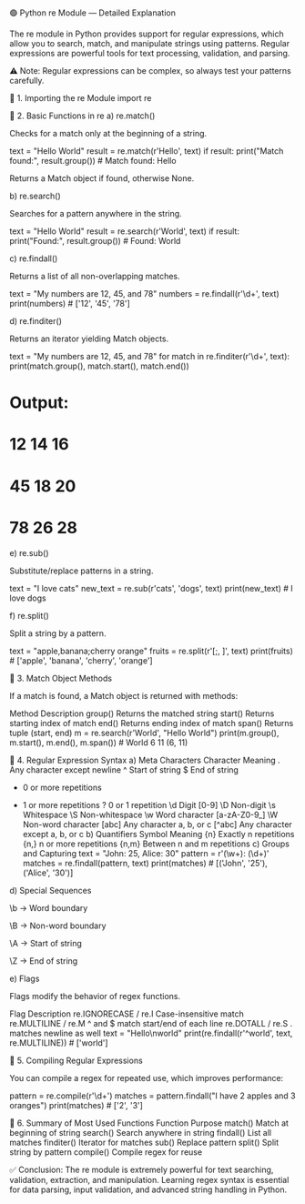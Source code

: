 🟢 Python re Module — Detailed Explanation

The re module in Python provides support for regular expressions, which allow you to search, match, and manipulate strings using patterns. Regular expressions are powerful tools for text processing, validation, and parsing.

⚠️ Note: Regular expressions can be complex, so always test your patterns carefully.

🔹 1. Importing the re Module
import re

🔹 2. Basic Functions in re
a) re.match()

Checks for a match only at the beginning of a string.

text = "Hello World"
result = re.match(r'Hello', text)
if result:
    print("Match found:", result.group())  # Match found: Hello


Returns a Match object if found, otherwise None.

b) re.search()

Searches for a pattern anywhere in the string.

text = "Hello World"
result = re.search(r'World', text)
if result:
    print("Found:", result.group())  # Found: World

c) re.findall()

Returns a list of all non-overlapping matches.

text = "My numbers are 12, 45, and 78"
numbers = re.findall(r'\d+', text)
print(numbers)  # ['12', '45', '78']

d) re.finditer()

Returns an iterator yielding Match objects.

text = "My numbers are 12, 45, and 78"
for match in re.finditer(r'\d+', text):
    print(match.group(), match.start(), match.end())
# Output:
# 12 14 16
# 45 18 20
# 78 26 28

e) re.sub()

Substitute/replace patterns in a string.

text = "I love cats"
new_text = re.sub(r'cats', 'dogs', text)
print(new_text)  # I love dogs

f) re.split()

Split a string by a pattern.

text = "apple,banana;cherry orange"
fruits = re.split(r'[;, ]', text)
print(fruits)  # ['apple', 'banana', 'cherry', 'orange']

🔹 3. Match Object Methods

If a match is found, a Match object is returned with methods:

Method	Description
group()	Returns the matched string
start()	Returns starting index of match
end()	Returns ending index of match
span()	Returns tuple (start, end)
m = re.search(r'World', "Hello World")
print(m.group(), m.start(), m.end(), m.span())  # World 6 11 (6, 11)

🔹 4. Regular Expression Syntax
a) Meta Characters
Character	Meaning
.	Any character except newline
^	Start of string
$	End of string
*	0 or more repetitions
+	1 or more repetitions
?	0 or 1 repetition
\d	Digit [0-9]
\D	Non-digit
\s	Whitespace
\S	Non-whitespace
\w	Word character [a-zA-Z0-9_]
\W	Non-word character
[abc]	Any character a, b, or c
[^abc]	Any character except a, b, or c
b) Quantifiers
Symbol	Meaning
{n}	Exactly n repetitions
{n,}	n or more repetitions
{n,m}	Between n and m repetitions
c) Groups and Capturing
text = "John: 25, Alice: 30"
pattern = r'(\w+): (\d+)'
matches = re.findall(pattern, text)
print(matches)  # [('John', '25'), ('Alice', '30')]

d) Special Sequences

\b → Word boundary

\B → Non-word boundary

\A → Start of string

\Z → End of string

e) Flags

Flags modify the behavior of regex functions.

Flag	Description
re.IGNORECASE / re.I	Case-insensitive match
re.MULTILINE / re.M	^ and $ match start/end of each line
re.DOTALL / re.S	. matches newline as well
text = "Hello\nworld"
print(re.findall(r'^world', text, re.MULTILINE))  # ['world']

🔹 5. Compiling Regular Expressions

You can compile a regex for repeated use, which improves performance:

pattern = re.compile(r'\d+')
matches = pattern.findall("I have 2 apples and 3 oranges")
print(matches)  # ['2', '3']

🔹 6. Summary of Most Used Functions
Function	Purpose
match()	Match at beginning of string
search()	Search anywhere in string
findall()	List all matches
finditer()	Iterator for matches
sub()	Replace pattern
split()	Split string by pattern
compile()	Compile regex for reuse

✅ Conclusion:
The re module is extremely powerful for text searching, validation, extraction, and manipulation. Learning regex syntax is essential for data parsing, input validation, and advanced string handling in Python.